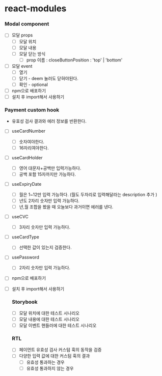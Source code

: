 # react-modules

### Modal component

- [ ] 모달 props
  - [ ] 모달 위치
  - [ ] 모달 내용
  - [ ] 모달 닫는 방식
    - [ ] prop 이름 : closeButtonPosition : 'top' | 'bottom'
- [ ] 모달 event
  - [ ] 열기
  - [ ] 닫기 - deem 눌러도 닫혀야된다.
  - [ ] 확인 - optional
- [ ] npm으로 배포하기
- [ ] 설치 후 import해서 사용하기

### Payment custom hook

- 유효성 검사 결과와 에러 정보를 반환한다.

- [ ] useCardNumber
  - [ ] 숫자여야한다.
  - [ ] 16자리여야한다.
- [ ] useCardHolder
  - [ ] 영어 대문자+공백만 입력가능하다.
  - [ ] 공백 포함 15자까지만 가능하다.
- [ ] useExpiryDate
  - [ ] 월은 1~12만 입력 가능하다. (월도 두자리로 입력해달라는 description 추가 )
  - [ ] 년도 2자리 숫자만 입력 가능하다.
  - [ ] 년,월 조합을 봤을 때 오늘보다 과거이면 에러를 낸다.
- [ ] useCVC
  - [ ] 3자리 숫자만 입력 가능하다.
- [ ] useCardType

  - [ ] 선택한 값이 있는지 검증한다.

- [ ] usePassword

  - [ ] 2자리 숫자만 입력 가능하다.

- [ ] npm으로 배포하기

- [ ] 설치 후 import해서 사용하기

  ### Storybook

  - [ ] 모달 위치에 대한 테스트 시나리오
  - [ ] 모달 내용에 대한 테스트 시나리오
  - [ ] 모달 이벤트 핸들러에 대한 테스트 시나리오

  ### RTL

  - [ ] 페이먼트 유효성 검사 커스텀 훅의 동작을 검증
  - [ ] 다양한 입력 값에 대한 커스텀 훅의 결과
    - [ ] 유효성 통과하는 경우
    - [ ] 유효성 통과하지 않는 경우
